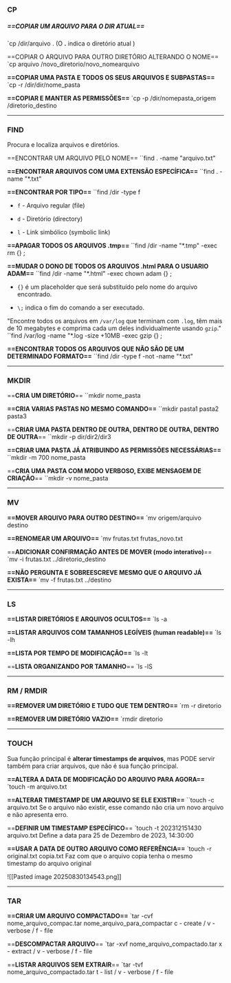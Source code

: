 
### **CP**
##### ==COPIAR UM ARQUIVO PARA O DIR ATUAL==
`cp /dir/arquivo .
(O **.** indica o diretório atual )

==COPIAR O ARQUIVO PARA OUTRO DIRETÓRIO ALTERANDO O NOME==
`cp arquivo /novo_diretorio/novo_nomearquivo

**==COPIAR UMA PASTA E TODOS OS SEUS ARQUIVOS E SUBPASTAS==**
`cp -r /dir/dir/nome_pasta

**==COPIAR E MANTER AS PERMISSÕES==**
`cp -p /dir/nomepasta_origem /diretorio_destino

----------------------------------------------------------------
### **FIND**

Procura e localiza arquivos e diretórios.

==ENCONTRAR UM ARQUIVO PELO NOME==
``find . -name "arquivo.txt"

**==ENCONTRAR ARQUIVOS COM UMA EXTENSÃO ESPECÍFICA==**
``find . -name "*.txt"

**==ENCONTRAR POR TIPO==**
``find /dir -type f 
- `f` - Arquivo regular (file)
    
- `d` - Diretório (directory)
    
- `l` - Link simbólico (symbolic link)

**==APAGAR TODOS OS ARQUIVOS .tmp==**
``find /dir -name "*.tmp" -exec rm {} \;

**==MUDAR O DONO DE TODOS OS ARQUIVOS .html PARA O USUARIO ADAM==**
``find /dir -name "*.html" -exec chown adam {} \; 
- `{}` é um placeholder que será substituído pelo nome do arquivo encontrado.
    
- `\;` indica o fim do comando a ser executado.

"Encontre todos os arquivos em `/var/log` que terminam com `.log`, têm mais de 10 megabytes e comprima cada um deles individualmente usando `gzip`."
``find /var/log -name "*.log -size +10MB -exec gzip {} \;

**==ENCONTRAR TODOS OS ARQUIVOS QUE NÃO SÃO DE UM DETERMINADO FORMATO==**
``find /dir -type f -not -name "*.txt"

--------------------------------------------------------------------------

### **MKDIR**

==**CRIA UM DIRETÓRIO**==
``mkdir nome_pasta

**==CRIA VARIAS PASTAS NO MESMO COMANDO==**
``mkdir pasta1 pasta2 pasta3

==**CRIAR UMA PASTA DENTRO DE OUTRA, DENTRO DE OUTRA, DENTRO DE OUTRA**==
``mkdir -p dir/dir2/dir3

**==CRIAR UMA PASTA JÁ ATRIBUINDO AS PERMISSÕES NECESSÁRIAS==**
``mkdir -m 700 nome_pasta

==**CRIA UMA PASTA COM MODO VERBOSO, EXIBE MENSAGEM DE CRIAÇÃO**==
``mkdir -v nome_pasta

------------------------------------------------------------------------

### **MV**

**==MOVER ARQUIVO PARA OUTRO DESTINO==**
`mv origem/arquivo destino

**==RENOMEAR UM ARQUIVO==**
`mv frutas.txt frutas_novo.txt

==**ADICIONAR CONFIRMAÇÃO ANTES DE MOVER (modo interativo)**==
`mv -i frutas.txt ../diretorio_destino

**==NÃO PERGUNTA E SOBREESCREVE MESMO QUE O ARQUIVO JÁ EXISTA==**
`mv -f frutas.txt ../destino

------------------------------------------------------------------------
### **LS**

**==LISTAR DIRETÓRIOS E ARQUIVOS OCULTOS==**
`ls -a

**==LISTAR ARQUIVOS COM TAMANHOS LEGÍVEIS (human readable)==**
`ls -lh

**==LISTA POR TEMPO DE MODIFICAÇÃO==**
`ls -lt

==**LISTA ORGANIZANDO POR TAMANHO**==
`ls -lS

------------------------------------------------------------------------

### **RM** / **RMDIR**

**==REMOVER UM DIRETÓRIO E TUDO QUE TEM DENTRO==**
`rm -r diretorio

**==REMOVER UM DIRETÓRIO VAZIO==**
`rmdir diretorio

------------------------------------------------------------------------
### **TOUCH**
Sua função principal é **alterar timestamps de arquivos**, mas PODE servir também para criar arquivos, que não é sua função principal.

**==ALTERA A DATA DE MODIFICAÇÃO DO ARQUIVO PARA AGORA==**
`touch -m arquivo.txt

**==ALTERAR TIMESTAMP DE UM ARQUIVO SE ELE EXISTIR==**
``touch -c arquivo.txt
Se o arquivo não existir, esse comando não cria um novo arquivo e não apresenta erro.

==**DEFINIR UM TIMESTAMP ESPECÍFICO**==
`touch -t 202312151430 arquivo.txt
Define a data para 25 de Dezembro de 2023, 14:30:00

**==USAR A DATA DE OUTRO ARQUIVO COMO REFERÊNCIA==**
`touch -r original.txt copia.txt
Faz com que o arquivo copia tenha o mesmo timestamp do arquivo original

![[Pasted image 20250830134543.png]]


------------------------------------------------------------------------

### **TAR**

**==CRIAR UM ARQUIVO COMPACTADO==**
`tar -cvf nome_arquivo_compac.tar nome_arquivo_para_compactar
c - create / v - verbose / f - file

==**DESCOMPACTAR ARQUIVO**== 
`tar -xvf nome_arquivo_compactado.tar
x - extract / v - verbose / f - file

==**LISTAR ARQUIVOS SEM EXTRAIR**==
`tar -tvf nome_arquivo_compactado.tar
t - list / v - verbose / f - file

